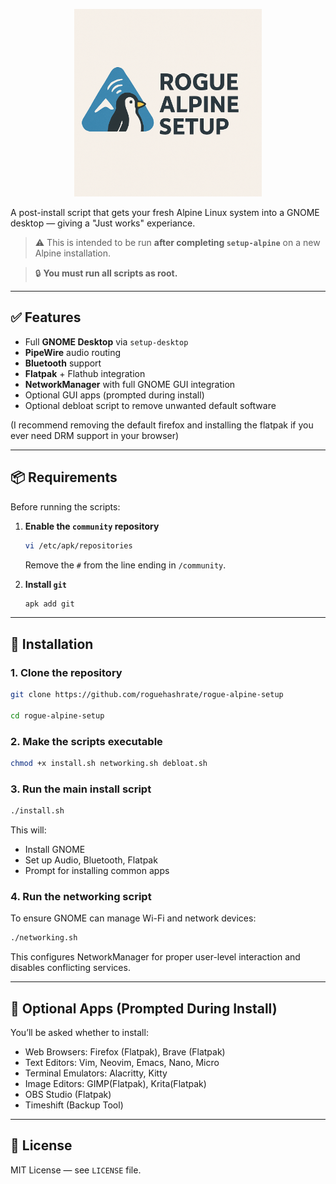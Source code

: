 
<p align="center">
  <img src="/assets/logo.png" alt="Logo" width="300"/>
</p>

A post-install script that gets your fresh Alpine Linux system into a GNOME desktop — giving a "Just works" experiance.

> ⚠️ This is intended to be run **after completing `setup-alpine`** on a new Alpine installation.

> 🔒 **You must run all scripts as root.**

---

## ✅ Features

- Full **GNOME Desktop** via `setup-desktop`
- **PipeWire** audio routing
- **Bluetooth** support
- **Flatpak** + Flathub integration
- **NetworkManager** with full GNOME GUI integration
- Optional GUI apps (prompted during install)
- Optional debloat script to remove unwanted default software

(I recommend removing the default firefox and installing the flatpak if you ever need DRM support in your browser)

---

## 📦 Requirements

Before running the scripts:

1. **Enable the `community` repository**

   ```sh
   vi /etc/apk/repositories
   ```
   Remove the `#` from the line ending in `/community`.

2. **Install `git`**

   ```sh
   apk add git
   ```

---

## 🚀 Installation

### 1. Clone the repository

```sh
git clone https://github.com/roguehashrate/rogue-alpine-setup

cd rogue-alpine-setup
```

### 2. Make the scripts executable

```sh
chmod +x install.sh networking.sh debloat.sh
```

### 3. Run the main install script

```sh
./install.sh
```

This will:
- Install GNOME
- Set up Audio, Bluetooth, Flatpak
- Prompt for installing common apps

### 4. Run the networking script

To ensure GNOME can manage Wi-Fi and network devices:

```sh
./networking.sh
```

This configures NetworkManager for proper user-level interaction and disables conflicting services.

---

## 🧩 Optional Apps (Prompted During Install)

You’ll be asked whether to install:

- Web Browsers: Firefox (Flatpak), Brave (Flatpak)
- Text Editors: Vim, Neovim, Emacs, Nano, Micro
- Terminal Emulators: Alacritty, Kitty
- Image Editors: GIMP(Flatpak), Krita(Flatpak)
- OBS Studio (Flatpak)
- Timeshift (Backup Tool)

---

## 📄 License

MIT License — see `LICENSE` file.
